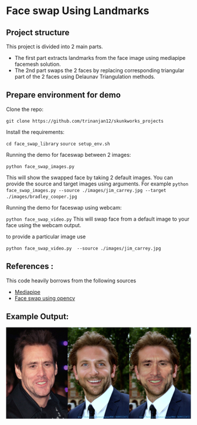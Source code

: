 # Face swap Using Landmarks

## Project structure
This project is divided into 2 main parts. 

- The first part extracts landmarks from the face image using mediapipe facemesh solution.
- The 2nd part swaps the 2 faces by replacing corresponding triangular part of the 2 faces using Delaunav Triangulation methods.
  
## Prepare environment for demo

Clone the repo:

`git clone https://github.com/trinanjan12/skunkworks_projects`

Install the requirements:
 
`cd face_swap_library`
`source setup_env.sh`

Running the demo for faceswap between 2 images:

`python face_swap_images.py`

This will show the swapped face by taking 2 default images.
You can provide the source and target images using arguments.
For example 
`python face_swap_images.py --source ./images/jim_carrey.jpg --target ./images/bradley_cooper.jpg`

Running the demo for faceswap using webcam:

`python face_swap_video.py`
This will swap face from a default image to your face using the webcam output.

to provide a particular image use 

`python face_swap_video.py  --source ./images/jim_carrey.jpg`

## References :

This code heavily borrows from the following sources

- [Mediapipe](https://google.github.io/mediapipe/solutions/face_mesh)  
- [Face swap using opencv](https://pysource.com/2019/05/28/face-swapping-explained-in-8-steps-opencv-with-python/)

## Example Output:

![Teaser_gif](./face_swap_library/images/output/output.jpg)